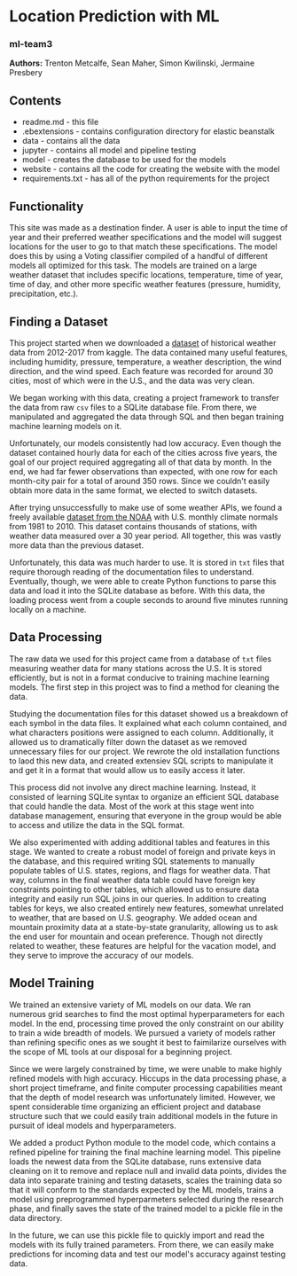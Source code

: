 # Location Prediction with ML
### ml-team3

**Authors:** Trenton Metcalfe, Sean Maher, Simon Kwilinski, Jermaine Presbery

## Contents

- readme.md - this file  
- .ebextensions - contains configuration directory for elastic beanstalk
- data - contains all the data
- jupyter - contains all model and pipeline testing
- model - creates the database to be used for the models
- website - contains all the code for creating the website with the model
- requirements.txt - has all of the python requirements for the project
		 
## Functionality
    
This site was made as a destination finder. A user is able to input the time of year and their preferred weather
specifications and the model will suggest locations for the user to go to that match these specifications. The model
does this by using a Voting classifier compiled of a handful of different models all optimized for this task. The models
are trained on a large weather dataset that includes specific locations, temperature, time of year, time of day, and other
more specific weather features (pressure, humidity, precipitation, etc.).

## Finding a Dataset

This project started when we downloaded a [dataset](https://www.kaggle.com/datasets/selfishgene/historical-hourly-weather-data?select=humidity.csv) of historical weather data from 2012-2017 from kaggle. The data contained many useful features, including humidity, pressure, temperature, a weather description, the wind direction, and the wind speed. Each feature was recorded for around 30 cities, most of which were in the U.S., and the data was very clean.

We began working with this data, creating a project framework to transfer the data from raw `csv` files to a SQLite database file. From there, we manipulated and aggregated the data through SQL and then began training machine learning models on it.

Unfortunately, our models consistently had low accuracy. Even though the dataset contained hourly data for each of the cities across five years, the goal of our project required aggregating all of that data by month. In the end, we had far fewer observations than expected, with one row for each month-city pair for a total of around 350 rows. Since we couldn't easily obtain more data in the same format, we elected to switch datasets.

After trying unsuccessfully to make use of some weather APIs, we found a freely available [dataset from the NOAA](https://www.ncei.noaa.gov/access/metadata/landing-page/bin/iso?id=gov.noaa.ncdc:C00822) with U.S. monthly climate normals from 1981 to 2010. This dataset contains thousands of stations, with weather data measured over a 30 year period. All together, this was vastly more data than the previous dataset.

Unfortunately, this data was much harder to use. It is stored in `txt` files that require thorough reading of the documentation files to understand. Eventually, though, we were able to create Python functions to parse this data and load it into the SQLite database as before. With this data, the loading process went from a couple seconds to around five minutes running locally on a machine.

## Data Processing

The raw data we used for this project came from a database of `txt` files measuring weather data for many stations across the U.S. It is stored efficiently, but is not in a format conducive to training machine learning models. The first step in this project was to find a method for cleaning the data.

Studying the documentation files for this dataset showed us a breakdown of each symbol in the data files. It explained what each column contained, and what characters positions were assigned to each column. Additionally, it allowed us to dramatically filter down the dataset as we removed unnecessary files for our project. We rewrote the old installation functions to laod this new data, and created extensiev SQL scripts to manipulate it and get it in a format that would allow us to easily access it later.

This process did not involve any direct machine learning. Instead, it consisted of learning SQLite syntax to organize an efficient SQL database that could handle the data. Most of the work at this stage went into database management, ensuring that everyone in the group would be able to access and utilize the data in the SQL format.

We also experimented with adding additional tables and features in this stage. We wanted to create a robust model of foreign and private keys in the database, and this required writing SQL statements to manually populate tables of U.S. states, regions, and flags for weather data. That way, columns in the final weather data table could have foreign key constraints pointing to other tables, which allowed us to ensure data integrity and easily run SQL joins in our queries. In addition to creating tables for keys, we also created entirely new features, somewhat unrelated to weather, that are based on U.S. geography. We added ocean and mountain proximity data at a state-by-state granularity, allowing us to ask the end user for mountain and ocean preference. Though not directly related to weather, these features are helpful for the vacation model, and they serve to improve the accuracy of our models.

## Model Training

We trained an extensive variety of ML models on our data. We ran numerous grid searches to find the most optimal hyperparameters for each model. In the end, processing time proved the only constraint on our ability to train a wide breadth of models. We pursued a variety of models rather than refining specific ones as we sought it best to faimilarize ourselves with the scope of ML tools at our disposal for a beginning project.

Since we were largely constrained by time, we were unable to make highly refined models with high accuracy. Hiccups in the data processing phase, a short project timeframe, and finite computer processing capabilities meant that the depth of model research was unfortunately limited. However, we spent considerable time organizing an efficient project and database structure such that we could easily train additional models in the future in pursuit of ideal models and hyperparameters.

We added a product Python module to the model code, which contains a refined pipeline for training the final machine learning model. This pipeline loads the newest data from the SQLite database, runs extensive data cleaning on it to remove and replace null and invalid data points, divides the data into separate training and testing datasets, scales the training data so that it will conform to the standards expected by the ML models, trains a model using preprogrammed hyperparmeters selected during the research phase, and finally saves the state of the trained model to a pickle file in the data directory.

In the future, we can use this pickle file to quickly import and read the models with its fully trained parameters. From there, we can easily make predictions for incoming data and test our model's accuracy against testing data.
